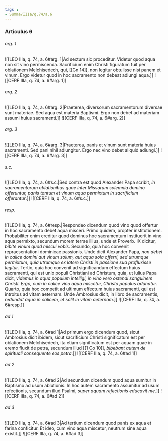 ```yaml
---
tags : 
- Summa/IIIa/q.74/a.6
---
```


### Articulus 6

###### arg. 1
![[LEO IIIa, q. 74, a. 6#arg. 1|Ad sextum sic proceditur. Videtur quod aqua non sit vino permiscenda. Sacrificium enim Christi figuratum fuit per oblationem Melchisedech, qui, [[Gn 14]], non legitur obtulisse nisi panem et vinum. Ergo videtur quod in hoc sacramento non debeat adiungi aqua.]]
![[CERF IIIa, q. 74, a. 6#arg. 1]]

###### arg. 2
![[LEO IIIa, q. 74, a. 6#arg. 2|Praeterea, diversorum sacramentorum diversae sunt materiae. Sed aqua est materia Baptismi. Ergo non debet ad materiam assumi huius sacramenti.]]
![[CERF IIIa, q. 74, a. 6#arg. 2]]

###### arg. 3
![[LEO IIIa, q. 74, a. 6#arg. 3|Praeterea, panis et vinum sunt materia huius sacramenti. Sed pani nihil adiungitur. Ergo nec vino debet aliquid adiungi.]]
![[CERF IIIa, q. 74, a. 6#arg. 3]]

###### s.c.
![[LEO IIIa, q. 74, a. 6#s.c.|Sed contra est quod Alexander Papa scribit, *in sacramentorum oblationibus quae inter Missarum solemnia domino offeruntur, panis tantum et vinum aqua permixtum in sacrificium offerantur*.]]
![[CERF IIIa, q. 74, a. 6#s.c.]]

###### resp.
![[LEO IIIa, q. 74, a. 6#resp.|Respondeo dicendum quod vino quod offertur in hoc sacramento debet aqua misceri. Primo quidem, propter institutionem. Probabiliter enim creditur quod dominus hoc sacramentum instituerit in vino aqua permixto, secundum morem terrae illius, unde et Proverb. IX dicitur, *bibite vinum quod miscui vobis*. Secundo, quia hoc convenit repraesentationi dominicae passionis. Unde dicit Alexander Papa, *non debet in calice domini aut vinum solum, aut aqua sola offerri, sed utrumque permixtum, quia utrumque ex latere Christi in passione sua profluxisse legitur*. Tertio, quia hoc convenit ad significandum effectum huius sacramenti, qui est unio populi Christiani ad Christum, quia, ut Iulius Papa dicit, *videmus in aqua populum intelligi, in vino vero ostendi sanguinem Christi. Ergo, cum in calice vino aqua miscetur, Christo populus adunatur*. Quarto, quia hoc competit ad ultimum effectum huius sacramenti, qui est introitus ad vitam aeternam. Unde Ambrosius dicit, in libro de sacramentis, *redundat aqua in calicem, et salit in vitam aeternam*.]]
![[CERF IIIa, q. 74, a. 6#resp.]]

###### ad 1
![[LEO IIIa, q. 74, a. 6#ad 1|Ad primum ergo dicendum quod, sicut Ambrosius dicit ibidem, sicut sacrificium Christi significatum est per oblationem Melchisedech, ita etiam significatum est per aquam quae in eremo fluxit de petra, secundum illud [[1 Co 10]], *bibebant autem de spirituali consequente eos petra*.]]
![[CERF IIIa, q. 74, a. 6#ad 1]]

###### ad 2
![[LEO IIIa, q. 74, a. 6#ad 2|Ad secundum dicendum quod aqua sumitur in Baptismo ad usum ablutionis. In hoc autem sacramento assumitur ad usum refectionis, secundum illud Psalmi, *super aquam refectionis educavit me*.]]
![[CERF IIIa, q. 74, a. 6#ad 2]]

###### ad 3
![[LEO IIIa, q. 74, a. 6#ad 3|Ad tertium dicendum quod panis ex aqua et farina conficitur. Et ideo, cum vino aqua miscetur, neutrum sine aqua existit.]]
![[CERF IIIa, q. 74, a. 6#ad 3]]

